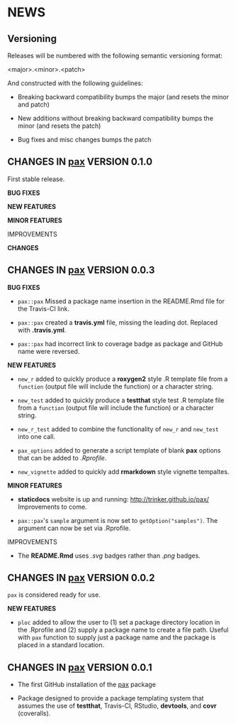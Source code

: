 NEWS
====

Versioning
----------

Releases will be numbered with the following semantic versioning format:

&lt;major&gt;.&lt;minor&gt;.&lt;patch&gt;

And constructed with the following guidelines:

* Breaking backward compatibility bumps the major (and resets the minor 
  and patch)

* New additions without breaking backward compatibility bumps the minor 
  (and resets the patch)

* Bug fixes and misc changes bumps the patch

**CHANGES** IN <a href="https://github.com/trinker/pax" target="_blank">pax</a> VERSION 0.1.0
----------------------------------------------------------------

First stable release.

**BUG FIXES**

**NEW FEATURES**

**MINOR FEATURES**

IMPROVEMENTS

**CHANGES**

**CHANGES** IN <a href="https://github.com/trinker/pax" target="_blank">pax</a> VERSION 0.0.3
----------------------------------------------------------------

**BUG FIXES**

* `pax::pax`  Missed a package name insertion in the README.Rmd file for the 
  Travis-CI link.

* `pax::pax` created a **travis.yml** file, missing the leading dot.  Replaced 
  with **.travis.yml**.

* `pax::pax` had incorrect link to coverage badge as package and GitHub name were
  reversed.

**NEW FEATURES**

* `new_r` added to quickly produce a **roxygen2** style .R template file from a 
  `function` (output file will include the function) or a character string.

* `new_test` added to quickly produce a **testthat** style test .R template file 
   from a `function` (output file will include the function) or a character string.

* `new_r_test` added to combine the functionality of `new_r` and `new_test` into 
  one call.

* `pax_options` added to generate a script template of blank **pax** options 
  that can be added to *.Rprofile*.

* `new_vignette` added to quickly add **rmarkdown** style vignette tempaltes.


**MINOR FEATURES**

* **staticdocs** website is up and running: http://trinker.github.io/pax/  
  Improvements to come.

* `pax::pax`'s `sample` argument is now set to `getOption("samples")`.  The 
  argument can now be set via .Rprofile.

IMPROVEMENTS

* The **README.Rmd** uses *.svg* badges rather than *.png* badges.


**CHANGES** IN <a href="https://github.com/trinker/pax" target="_blank">pax</a> VERSION 0.0.2
----------------------------------------------------------------

`pax` is considered ready for use.


**NEW FEATURES**

* `ploc` added to allow the user to (1) set a package directory location in the 
  .Rprofile and (2) supply a package name to create a file path.  Useful with
  `pax` function to supply just a package name and the package is placed in a 
  standard location.


**CHANGES** IN <a href="https://github.com/trinker/pax" target="_blank">pax</a> VERSION 0.0.1
----------------------------------------------------------------

* The first GitHub installation of the <a href="https://github.com/trinker/pax" target="_blank">pax</a> package

* Package designed to provide a package templating system that assumes the use 
  of **testthat**, Travis-CI, RStudio, **devtools**, and **covr** (coveralls).